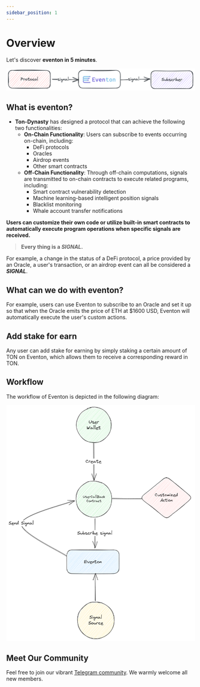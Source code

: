 ```yaml
---
sidebar_position: 1
---
```


# Overview

Let's discover **eventon in 5 minutes**.

![Alt text](/img/abtractflow.png)

## What is eventon?

- **Ton-Dynasty** has designed a protocol that can achieve the following two functionalities:
  - **On-Chain Functionality**: Users can subscribe to events occurring on-chain, including:
    - DeFi protocols
    - Oracles
    - Airdrop events
    - Other smart contracts
  - **Off-Chain Functionality**: Through off-chain computations, signals are transmitted to on-chain contracts to execute related programs, including:
    - Smart contract vulnerability detection
    - Machine learning-based intelligent position signals
    - Blacklist monitoring
    - Whale account transfer notifications

**Users can customize their own code or utilize built-in smart contracts to automatically execute program operations when specific signals are received.**

> **Every thing is a _SIGNAL_.**

For example, a change in the status of a DeFi protocol, a price provided by an Oracle, a user's transaction, or an airdrop event can all be considered a **_SIGNAL_**.

## What can we do with eventon?

For example, users can use Eventon to subscribe to an Oracle and set it up so that when the Oracle emits the price of ETH at $1600 USD, Eventon will automatically execute the user's custom actions.

## Add stake for earn

Any user can add stake for earning by simply staking a certain amount of TON on Eventon, which allows them to receive a corresponding reward in TON.

## Workflow

The workflow of Eventon is depicted in the following diagram:

![eventon Workflow](/img/eventon-workflow.png)

## Meet Our Community

Feel free to join our vibrant [Telegram community](https://t.me/+5affnJVZV4I4MTI1). We warmly welcome all new members.
